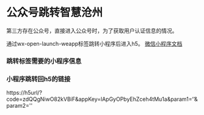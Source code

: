 # 公众号跳转智慧沧州

第三方存在公众号，直接进入公众号时，为了获取用户认证信息的情况。

通过wx-open-launch-weapp标签跳转小程序后进入h5。
[微信小程序文档](https://developers.weixin.qq.com/doc/offiaccount/OA_Web_Apps/Wechat_Open_Tag.html#21)
### 跳转标签需要的小程序信息


<Auth tip="智慧沧州appid">
    <FileDownLoad content="U2FsdGVkX184lXBFHVNIGnFRJiH/bBeABfELAmffWb2ifr2Ocbdh0T0bL+cLatuUq9PnGyYY93WgefBYfV9Y+YSVZ/KugXJ4xgFxOoVj+YIoOoaQqhn0CBPR4cF2s5qK+yQeTxHIDm4Nx3Ysd7i/gmDCIWBiXX24tNh5MuMu3P1x3eBzUJNeNFxpxlZOkItGW7IfY2AO5wsKioizqEFiPbbuJ+XuFEp+E3v8dL3bkig=" filename="智慧沧州小程序appid.txt"></FileDownLoad>
</Auth>

### 小程序跳转回h5的链接
https://h5url/?code=zdQQgNiwO82kVBiF&appKey=lApGyOPbyEhZceh4tMu1a&param1=‘’&param2=''
